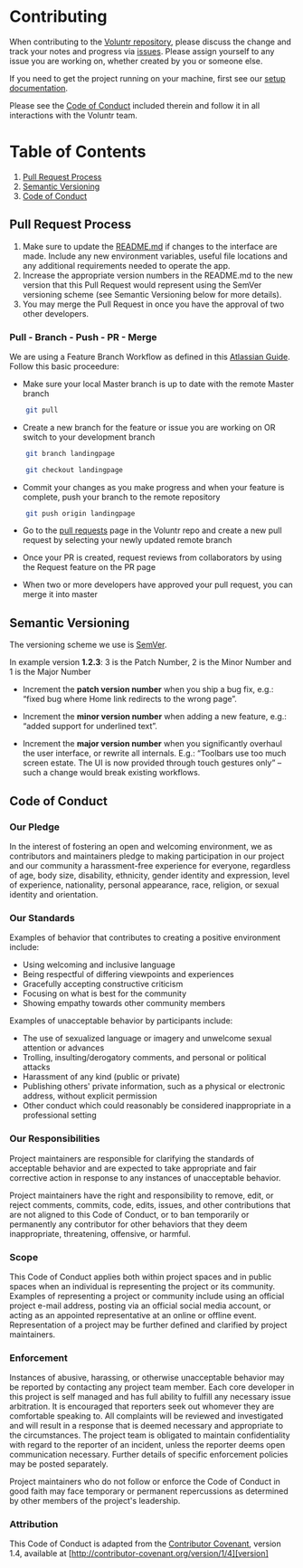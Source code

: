 # Contributing

When contributing to the [Voluntr repository](https://github.com/hendricksonsarahl/voluntr), please discuss the change and track your notes and progress via [issues](https://github.com/hendricksonsarahl/voluntr/issues). Please assign yourself to any issue you are working on, whether created by you or someone else.

If you need to get the project running on your machine, first see our [setup documentation](https://github.com/hendricksonsarahl/voluntr/blob/master/SETUP.md).

Please see the [Code of Conduct](#code-of-conduct) included therein and follow it in all interactions with the Voluntr team.

# Table of Contents
1. [Pull Request Process](#pull-request-process)
2. [Semantic Versioning](#semantic-versioning)
3. [Code of Conduct](#code-of-conduct)

## Pull Request Process

1. Make sure to update the [README.md](https://github.com/hendricksonsarahl/voluntr/blob/master/README.md) if changes to the interface are made. Include any new environment 
   variables, useful file locations and any additional requirements needed to operate the app.
2. Increase the appropriate version numbers in the README.md to the new version that this
   Pull Request would represent using the SemVer versioning scheme (see Semantic Versioning below for more details). 
3. You may merge the Pull Request in once you have the approval of two other developers.

### Pull - Branch - Push - PR - Merge

We are using a Feature Branch Workflow as defined in this [Atlassian Guide](https://www.atlassian.com/git/tutorials/comparing-workflows#feature-branch-workflow). Follow this basic proceedure:

- Make sure your local Master branch is up to date with the remote Master branch

```sh
  	git pull
```
- Create a new branch for the feature or issue you are working on OR switch to your development branch

```sh
	git branch landingpage
```
```sh
	git checkout landingpage
```
- Commit your changes as you make progress and when your feature is complete, push your branch to the remote repository

```sh
	git push origin landingpage
```
- Go to the [pull requests](https://github.com/hendricksonsarahl/voluntr/pulls) page in the Voluntr repo and create a new pull request by selecting your newly updated remote branch

- Once your PR is created, request reviews from collaborators by using the Request feature on the PR page 

- When two or more developers have approved your pull request, you can merge it into master


## Semantic Versioning


The versioning scheme we use is [SemVer](http://semver.org/).

In example version **1.2.3**: 3 is the Patch Number, 2 is the Minor Number and 1 is the Major Number

* Increment the **patch version number** when you ship a bug fix, e.g.: “fixed bug where Home link redirects to the wrong page”.

* Increment the **minor version number** when adding a new feature, e.g.: “added support for underlined text”.

* Increment the **major version number** when you significantly overhaul the user interface, or rewrite all internals. E.g.: “Toolbars use too much screen estate. The UI is now provided through touch gestures only” – such a change would break existing workflows.


## Code of Conduct

### Our Pledge

In the interest of fostering an open and welcoming environment, we as
contributors and maintainers pledge to making participation in our project and
our community a harassment-free experience for everyone, regardless of age, body
size, disability, ethnicity, gender identity and expression, level of experience,
nationality, personal appearance, race, religion, or sexual identity and
orientation.

### Our Standards

Examples of behavior that contributes to creating a positive environment
include:

* Using welcoming and inclusive language
* Being respectful of differing viewpoints and experiences
* Gracefully accepting constructive criticism
* Focusing on what is best for the community
* Showing empathy towards other community members

Examples of unacceptable behavior by participants include:

* The use of sexualized language or imagery and unwelcome sexual attention or
advances
* Trolling, insulting/derogatory comments, and personal or political attacks
* Harassment of any kind (public or private)
* Publishing others' private information, such as a physical or electronic
  address, without explicit permission
* Other conduct which could reasonably be considered inappropriate in a
  professional setting

### Our Responsibilities

Project maintainers are responsible for clarifying the standards of acceptable
behavior and are expected to take appropriate and fair corrective action in
response to any instances of unacceptable behavior.

Project maintainers have the right and responsibility to remove, edit, or
reject comments, commits, code, edits, issues, and other contributions
that are not aligned to this Code of Conduct, or to ban temporarily or
permanently any contributor for other behaviors that they deem inappropriate,
threatening, offensive, or harmful.

### Scope

This Code of Conduct applies both within project spaces and in public spaces
when an individual is representing the project or its community. Examples of
representing a project or community include using an official project e-mail
address, posting via an official social media account, or acting as an appointed
representative at an online or offline event. Representation of a project may be
further defined and clarified by project maintainers.

### Enforcement

Instances of abusive, harassing, or otherwise unacceptable behavior may be
reported by contacting any project team member. Each core developer in this project is self managed and has full ability to fulfill any necessary issue arbitration. It is encouraged that reporters seek out whomever they are comfortable speaking to. All
complaints will be reviewed and investigated and will result in a response that
is deemed necessary and appropriate to the circumstances. The project team is
obligated to maintain confidentiality with regard to the reporter of an incident, unless the reporter deems open communication necessary.
Further details of specific enforcement policies may be posted separately.

Project maintainers who do not follow or enforce the Code of Conduct in good
faith may face temporary or permanent repercussions as determined by other
members of the project's leadership.

### Attribution

This Code of Conduct is adapted from the [Contributor Covenant][homepage], version 1.4,
available at [http://contributor-covenant.org/version/1/4][version]

[homepage]: http://contributor-covenant.org
[version]: http://contributor-covenant.org/version/1/4/